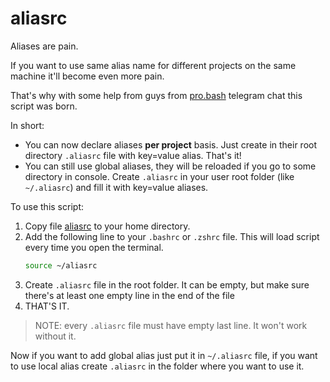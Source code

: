 # aliasrc

Aliases are pain.

If you want to use same alias name for different projects on the same machine it'll become even more pain.

That's why with some help from guys from [pro.bash](https://t.me/pro_bash) telegram chat this script was born.


In short:
- You can now declare aliases **per project** basis. Just create in their root directory `.aliasrc` file with key=value alias. That's it!
- You can still use global aliases, they will be reloaded if you go to some directory in console. Create `.aliasrc` in your user root folder (like `~/.aliasrc`) and fill it with key=value aliases.

To use this script:
1. Copy file [aliasrc](aliasrc) to your home directory.
2. Add the following line to your `.bashrc` or `.zshrc` file. This will load script every time you open the terminal.
    ```bash
    source ~/aliasrc
    ```
3. Create `.aliasrc` file in the root folder. It can be empty, but make sure there's at least one empty line in the end of the file
4. THAT'S IT.
>NOTE: every `.aliasrc` file must have empty last line. It won't work without it.

Now if you want to add global alias just put it in `~/.aliasrc` file, if you want to use local alias create `.aliasrc` in the folder where you want to use it.

